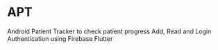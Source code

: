 # APT
Android Patient Tracker to check patient progress
Add, Read and Login Authentication using Firebase Flutter
